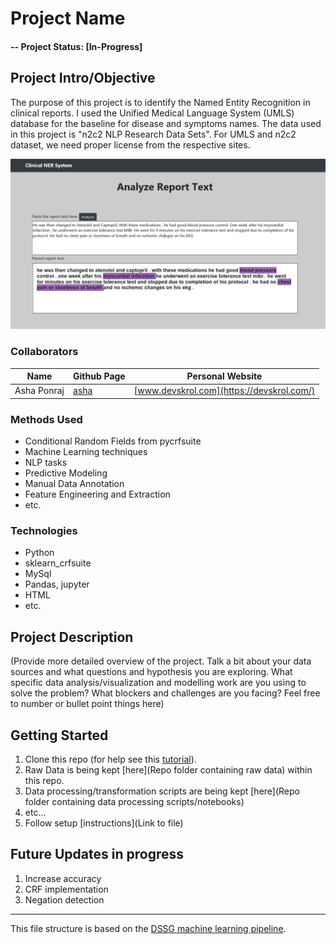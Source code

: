 # Project Name

#### -- Project Status: [In-Progress]

## Project Intro/Objective
The purpose of this project is to identify the Named Entity Recognition in clinical reports. 
I used the Unified Medical Language System (UMLS) database for the baseline for disease and symptoms names.
The data used in this project is "n2c2 NLP Research Data Sets".
For UMLS and n2c2 dataset, we need proper license from the respective sites.

![Symptoms, Disease Names Extraction](web/static/images/ProjectFrontPage.png)

### Collaborators
|Name     |  Github Page   |  Personal Website  |
|---------|-----------------|--------------------|
|Asha Ponraj | [asha](https://github.com/aasha01)| [www.devskrol.com](https://devskrol.com/)  |

### Methods Used
* Conditional Random Fields from pycrfsuite
* Machine Learning techniques
* NLP tasks
* Predictive Modeling
* Manual Data Annotation
* Feature Engineering and Extraction 
* etc.

### Technologies
* Python
* sklearn_crfsuite
* MySql
* Pandas, jupyter
* HTML
* etc.

## Project Description
(Provide more detailed overview of the project.  Talk a bit about your data sources and what questions and hypothesis you are exploring. What specific data analysis/visualization and modelling work are you using to solve the problem? What blockers and challenges are you facing?  Feel free to number or bullet point things here)


## Getting Started

1. Clone this repo (for help see this [tutorial](https://help.github.com/articles/cloning-a-repository/)).
2. Raw Data is being kept [here](Repo folder containing raw data) within this repo.
3. Data processing/transformation scripts are being kept [here](Repo folder containing data processing scripts/notebooks)
4. etc...
5. Follow setup [instructions](Link to file)

## Future Updates in progress

1. Increase accuracy
2. CRF implementation
3. Negation detection

---

This file structure is based on the [DSSG machine learning pipeline](https://github.com/dssg/hitchhikers-guide/tree/master/sources/curriculum/0_before_you_start/pipelines-and-project-workflow).
